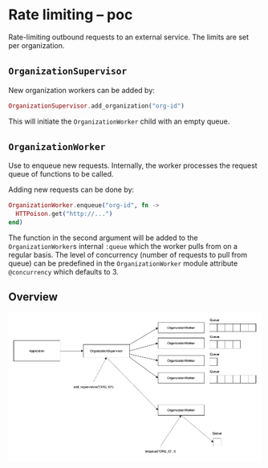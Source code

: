 # Rate limiting – poc

Rate-limiting outbound requests to an external service. The limits are set per organization.

## `OrganizationSupervisor`

New organization workers can be added by:

```elixir
OrganizationSupervisor.add_organization("org-id")
```

This will initiate the `OrganizationWorker` child with an empty queue.

## `OrganizationWorker`

Use to enqueue new requests. Internally, the worker processes the request queue of functions to be called.

Adding new requests can be done by:

```elixir
OrganizationWorker.enqueue("org-id", fn ->
  HTTPoison.get("http://...")
end)
```

The function in the second argument will be added to the `OrganizationWorker`s internal `:queue` which the worker pulls from on a regular basis. The level of concurrency (number of requests to pull from queue) can be predefined in the `OrganizationWorker` module attribute `@concurrency` which defaults to 3.

## Overview

![Overview](./docs/overview.png)
